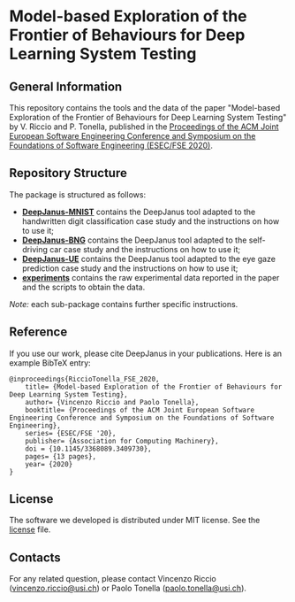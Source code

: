 # Model-based Exploration of the Frontier of Behaviours for Deep Learning System Testing

## General Information ##
This repository contains the tools and the data of the paper "Model-based Exploration of the Frontier of Behaviours for Deep Learning System Testing"
 by V. Riccio and P. Tonella, published in the [Proceedings of the ACM Joint European Software Engineering Conference and Symposium on the Foundations of Software Engineering (ESEC/FSE 2020)](https://dl.acm.org/doi/abs/10.1145/3368089.3409730).

## Repository Structure ##
The package is structured as follows:

* [__DeepJanus-MNIST__](/DeepJanus-MNIST) contains the DeepJanus tool adapted to the handwritten digit classification case study and the instructions on how to use it;
* [__DeepJanus-BNG__](/DeepJanus-BNG) contains the DeepJanus tool adapted to the self-driving car case study and the instructions on how to use it;
* [__DeepJanus-UE__](/DeepJanus-UE) contains the DeepJanus tool adapted to the eye gaze prediction case study and the instructions on how to use it;
* [__experiments__](/experiments) contains the raw experimental data reported in the paper and the scripts to obtain the data.

_Note:_ each sub-package contains further specific instructions.

## Reference

If you use our work, please cite DeepJanus in your publications. 
Here is an example BibTeX entry:

```
@inproceedings{RiccioTonella_FSE_2020,
	title= {Model-based Exploration of the Frontier of Behaviours for Deep Learning System Testing},
	author= {Vincenzo Riccio and Paolo Tonella},
	booktitle= {Proceedings of the ACM Joint European Software Engineering Conference and Symposium on the Foundations of Software Engineering},
	series= {ESEC/FSE '20},
	publisher= {Association for Computing Machinery},
	doi = {10.1145/3368089.3409730},
	pages= {13 pages},
	year= {2020}
}
```

## License ##
The software we developed is distributed under MIT license. See the [license](/LICENSE) file.

## Contacts

For any related question, please contact Vincenzo Riccio ([vincenzo.riccio@usi.ch](mailto:vincenzo.riccio@usi.ch)) 
or Paolo Tonella ([paolo.tonella@usi.ch](mailto:paolo.tonella@usi.ch)).
